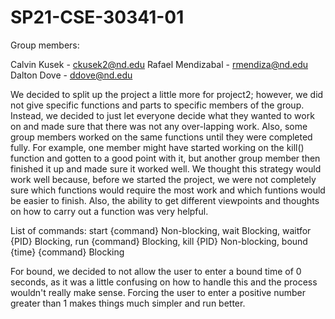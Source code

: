 # SP21-CSE-30341-01

Group members:

  Calvin Kusek - ckusek2@nd.edu
  Rafael Mendizabal - rmendiza@nd.edu
  Dalton Dove - ddove@nd.edu

We decided to split up the project a little more for project2; however, we did not give specific functions and parts to specific members of the group. Instead, we decided to just let everyone decide what they wanted to work on and made sure that there was not any over-lapping work. Also, some group members worked on the same functions until they were completed fully. For example, one member might have started working on the kill() function and gotten to a good point with it, but another group member then finished it up and made sure it worked well. We thought this strategy would work well because, before we started the project, we were not completely sure which functions would require the most work and which funtions would be easier to finish. Also, the ability to get different viewpoints and thoughts on how to carry out a function was very helpful.

List of commands:
start {command}         Non-blocking,
wait                    Blocking,
waitfor {PID}           Blocking,
run {command}           Blocking,
kill {PID}              Non-blocking,
bound {time} {command}  Blocking

For bound, we decided to not allow the user to enter a bound time of 0 seconds, as it was a little confusing on how to handle this and the process wouldn't really make sense. Forcing the user to enter a positive number greater than 1 makes things much simpler and run better.
